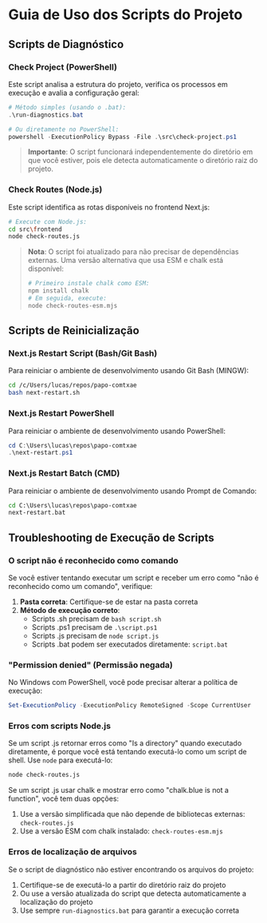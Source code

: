 # Guia de Uso dos Scripts do Projeto

## Scripts de Diagnóstico

### Check Project (PowerShell)

Este script analisa a estrutura do projeto, verifica os processos em execução e avalia a configuração geral:

```powershell
# Método simples (usando o .bat):
.\run-diagnostics.bat

# Ou diretamente no PowerShell:
powershell -ExecutionPolicy Bypass -File .\src\check-project.ps1
```

> **Importante**: O script funcionará independentemente do diretório em que você estiver, pois ele detecta automaticamente o diretório raiz do projeto.

### Check Routes (Node.js)

Este script identifica as rotas disponíveis no frontend Next.js:

```bash
# Execute com Node.js:
cd src\frontend
node check-routes.js
```

> **Nota**: O script foi atualizado para não precisar de dependências externas.
> Uma versão alternativa que usa ESM e chalk está disponível:
> ```bash
> # Primeiro instale chalk como ESM:
> npm install chalk
> # Em seguida, execute:
> node check-routes-esm.mjs
> ```

## Scripts de Reinicialização

### Next.js Restart Script (Bash/Git Bash)

Para reiniciar o ambiente de desenvolvimento usando Git Bash (MINGW):

```bash
cd /c/Users/lucas/repos/papo-comtxae
bash next-restart.sh
```

### Next.js Restart PowerShell

Para reiniciar o ambiente de desenvolvimento usando PowerShell:

```powershell
cd C:\Users\lucas\repos\papo-comtxae
.\next-restart.ps1
```

### Next.js Restart Batch (CMD)

Para reiniciar o ambiente de desenvolvimento usando Prompt de Comando:

```cmd
cd C:\Users\lucas\repos\papo-comtxae
next-restart.bat
```

## Troubleshooting de Execução de Scripts

### O script não é reconhecido como comando

Se você estiver tentando executar um script e receber um erro como "não é reconhecido como um comando", verifique:

1. **Pasta correta**: Certifique-se de estar na pasta correta
2. **Método de execução correto**:
   - Scripts .sh precisam de `bash script.sh`
   - Scripts .ps1 precisam de `.\script.ps1`
   - Scripts .js precisam de `node script.js`
   - Scripts .bat podem ser executados diretamente: `script.bat`

### "Permission denied" (Permissão negada)

No Windows com PowerShell, você pode precisar alterar a política de execução:

```powershell
Set-ExecutionPolicy -ExecutionPolicy RemoteSigned -Scope CurrentUser
```

### Erros com scripts Node.js

Se um script .js retornar erros como "Is a directory" quando executado diretamente, é porque você está tentando executá-lo como um script de shell. Use `node` para executá-lo:

```bash
node check-routes.js
```

Se um script .js usar chalk e mostrar erro como "chalk.blue is not a function", você tem duas opções:
1. Use a versão simplificada que não depende de bibliotecas externas: `check-routes.js`
2. Use a versão ESM com chalk instalado: `check-routes-esm.mjs`

### Erros de localização de arquivos

Se o script de diagnóstico não estiver encontrando os arquivos do projeto:

1. Certifique-se de executá-lo a partir do diretório raiz do projeto
2. Ou use a versão atualizada do script que detecta automaticamente a localização do projeto
3. Use sempre `run-diagnostics.bat` para garantir a execução correta

